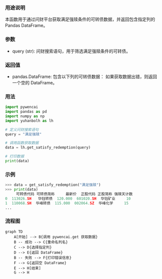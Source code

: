 ### 用途说明

本函数用于通过问财平台获取满足强赎条件的可转债数据，并返回包含指定列的 Pandas DataFrame。

### 参数

* query (str): 问财搜索语句，用于筛选满足强赎条件的可转债。
### 返回值

* pandas.DataFrame: 包含以下列的可转债数据：
如果获取数据出错，则返回一个空的 DataFrame。

### 用法

```python
import pywencai
import pandas as pd
import numpy as np
import yuhanbolh as lh

# 定义问财搜索语句
query = "满足强赎"

# 调用函数获取数据
data = lh.get_satisfy_redemption(query)

# 打印数据
print(data)
```

### 示例

```python
>>> data = get_satisfy_redemption("满足强赎")
>>> print(data)
     可转债代码 可转债简称     最新价  正股代码 正股简称 强赎天计数
0  113026.SH   华钰转债  120.000  601020.SH  华钰矿业     10
1  110068.SH  华峰转债  115.000  002064.SZ  华峰化学     15
...

```

### 流程图

```mermaid
graph TD
    A[开始] --> B{调用 pywencai.get 获取数据}
    B -- 成功 --> C{重命名列名}
    C --> D{选择指定列}
    D --> E{返回 DataFrame}
    B -- 失败 --> F{打印错误信息}
    F --> G{返回空 DataFrame}
    E --> H[结束]
    G --> H
```

